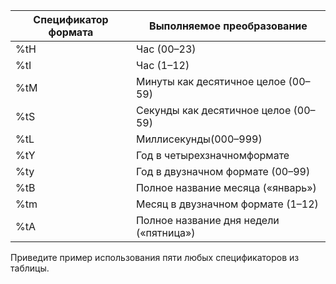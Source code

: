 |Спецификатор формата |	Выполняемое преобразование |
|---------------------|----------------------------|
|%tH  |	Час (00–23) |
|%tI  | Час (1–12) |
|%tM  | Минуты как десятичное целое (00–59) |
|%tS	| Секунды как десятичное целое (00–59) |
|%tL	| Миллисекунды(000–999) |
|%tY	| Год в четырехзначномформате |
|%ty	| Год в двузначном формате (00–99) |
|%tB	| Полное название месяца («январь») |
|%tm	| Месяц в двузначном формате (1–12) |
|%tA	| Полное название дня недели («пятница») |

Приведите пример использования пяти любых спецификаторов из таблицы.
